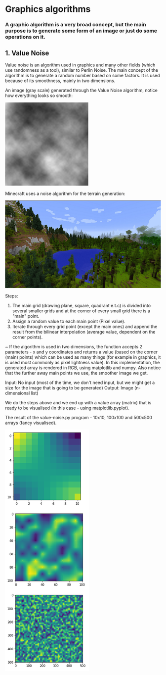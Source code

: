 # Graphics algorithms

### A graphic algorithm is a very broad concept, but the main purpose is to generate some form of an image or just do some operations on it.

## 1. Value Noise

Value noise is an algorithm used in graphics and many other fields (which use randomness as a tool), similar to Perlin Noise.
The main concept of the algorithm is to generate a random number based on some factors. It is used because of its smoothness, mainly in two dimensions.

An image (gray scale) generated through the Value Noise algorithm, notice how everything looks so smooth:


![web-example](../resources/images/value-noise-web-example.png)

Minecraft uses a noise algorithm for the terrain generation:

![minecraft-example](../resources/images/minecraft-value-noise-example.png)

Steps:
1. The main grid (drawing plane, square, quadrant e.t.c) is divided into several smaller grids and at the corner of every small grid there is a "main" point.
2. Assign a random value to each main point (Pixel value).
3. Iterate through every grid point (except the main ones) and append the result from the bilinear interpolation (average value, dependent on the corner points).

~ If the algorithm is used in two dimensions, the function accepts 2 parameters -  x and y coordinates and returns a value (based on the corner (main) points) which can be used as many things (for example in graphics, it is used most commonly as pixel lightness value).
In this implementation, the generated array is rendered in RGB, using matplotlib and numpy. Also notice that the further away main points we use, the smoother image we get.

Input: No input (most of the time, we don't need input, but we might get a size for the image that is going to be generated)
Output: Image (n-dimensional list)

We do the steps above and we end up with a value array (matrix) that is ready to be visualised (in this case - using matplotlib.pyplot).

The result of the value-noise.py program - 10x10, 100x100 and 500x500 arrays (fancy visualised).

![my-example](../resources/images/value-noise.png)

